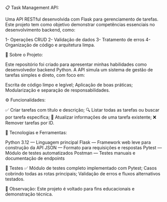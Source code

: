 📋 Task Management API:

Uma API RESTful desenvolvida com Flask para gerenciamento de tarefas. Este projeto tem como objetivo demonstrar competências essenciais no desenvolvimento backend, como:

1- Operações CRUD
2- Validação de dados
3- Tratamento de erros
4- Organização de código e arquitetura limpa.


🚀 Sobre o Projeto:

Este repositório foi criado para apresentar minhas habilidades como desenvolvedor backend Python. A API simula um sistema de gestão de tarefas simples e direto, com foco em:

Escrita de código limpo e legível;
Aplicação de boas práticas;
Modularização e separação de responsabilidades.


⚙️ Funcionalidades:

✅ Criar tarefas com título e descrição;
🔍 Listar todas as tarefas ou buscar por tarefa especifica;
📝 Atualizar informações de uma tarefa existente;
❌ Remover tarefas por ID.


🧠 Tecnologias e Ferramentas:

Python 3.12 — Linguagem principal
Flask — Framework web leve para construção da API
JSON — Formato para requisições e respostas
Pytest — Módulo de testes automatizados
Postman — Testes manuais e documentação de endpoints


🧪 Testes
✅ Módulo de testes completo implementado com Pytest;
Casos cobrindo todas as rotas principais;
Validação de erros e fluxos alternativos testados.


📌 Observação: Este projeto é voltado para fins educacionais e demonstração técnica. 

